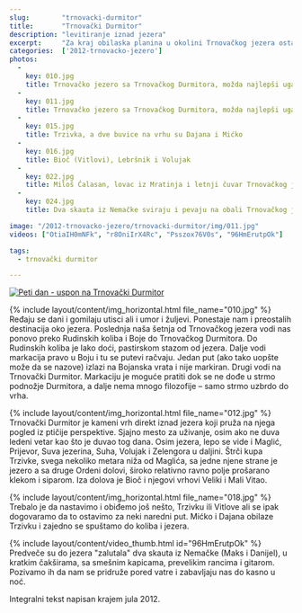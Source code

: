 ```yaml
---
slug:        "trnovacki-durmitor"
title:       "Trnovački Durmitor"
description: "levitiranje iznad jezera"
excerpt:     "Za kraj obilaska planina u okolini Trnovačkog jezera ostavili smo onu koja mu je dala ime - Trnovački Durmitor. U pitanju je kamena gromada koja se nadnosi nad samim jezero koje gledano iz tog ugla najviše podseća na srce."
categories:  ['2012-trnovacko-jezero']
photos:
  -
    key: 010.jpg
    title: Trnovačko jezero sa Trnovačkog Durmitora, možda najlepši ugao
  -
    key: 011.jpg
    title: Trnovačko jezero sa Trnovačkog Durmitora, možda najlepši ugao
  -
    key: 015.jpg
    title: Trzivka, a dve buvice na vrhu su Dajana i Mićko
  -
    key: 016.jpg
    title: Bioč (Vitlovi), Lebršnik i Volujak
  -
    key: 022.jpg
    title: Miloš Ćalasan, lovac iz Mratinja i letnji čuvar Trnovačkog jezera, vešto motornom testerom pretvara šumu oko jezera u drveni nameštaj
  -
    key: 024.jpg
    title: Dva skauta iz Nemačke sviraju i pevaju na obali Trnovačkog jezera. Nadrealno...

image: "/2012-trnovacko-jezero/trnovacki-durmitor/img/011.jpg"
videos: ["OtiaIH0mNFk", "r8OniIrX4Rc", "Psszox76V0s", "96HmErutpOk"]  

tags:
  - trnovački durmitor

---
```


<a class="no-margin" href="/2012-trnovacko-jezero/vrhovi/20120718-00-mapa.jpg" target="_blank" title="klikni za veću fotografiju" >
    <img src="/2012-trnovacko-jezero/vrhovi/thumbs/20120718-00-mapa.jpg" alt="Peti dan - uspon na Trnovački Durmitor">
</a>

{% include layout/content/img_horizontal.html file_name="010.jpg" %}
Ređaju se dani i gomilaju utisci ali i umor i žuljevi. Ponestaje nam i preostalih destinacija oko jezera. Poslednja naša 
šetnja od Trnovačkog jezera vodi nas ponovo preko Rudinskih koliba i Boje do Trnovačkog Durmitora. Do Rudinskih koliba 
je lako doći, pastirskom stazom od jezera. Dalje vodi markacija pravo u Boju i tu se putevi račvaju. Jedan put (ako tako 
uopšte može da se nazove) izlazi na Bojanska vrata i nije markiran. Drugi vodi na Trnovački Durmitor. Markaciju je 
moguće pratiti dok se ne dođe u strmo podnožje Durmitora, a dalje nema mnogo filozofije – samo strmo uzbrdo do vrha.

{% include layout/content/img_horizontal.html file_name="012.jpg" %}
Trnovački Durmitor je kameni vrh direkt iznad jezera koji pruža na njega pogled iz ptičije perspektive. Sjajno mesto za 
uživanje, osim ako ne duva ledeni vetar kao što je duvao tog dana. Osim jezera, lepo se vide i Maglić, Prijevor, Suva 
jezerina, Suha, Volujak i Zelengora u daljini. Štrči kupa Trzivke, svega nekoliko metara niža od Maglića, sa jedne njene 
strane je jezero a sa druge Ordeni dolovi, široko relativno ravno polje prošarano klekom i siparom. Iza dolova je Bioč i 
njegovi vrhovi Veliki i Mali Vitao.

{% include layout/content/img_horizontal.html file_name="018.jpg" %}
Trebalo je da nastavimo i obiđemo još nešto, Trzivku ili Vitlove ali se ipak dogovaramo da to ostavimo za neki naredni 
put. Mićko i Dajana obilaze Trzivku i zajedno se spuštamo do koliba i jezera.

{% include layout/content/video_thumb.html id="96HmErutpOk" %}
Predveče su do jezera "zalutala" dva skauta iz Nemačke (Maks i Danijel), u kratkim čakširama, sa smešnim kapicama, 
prevelikim rancima i gitarom. Pozivamo ih da nam se pridruže pored vatre i zabavljaju nas do kasno u noć.

<span class="caption text-muted pull-right">Integralni tekst napisan krajem jula 2012.</span>